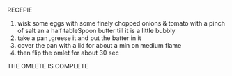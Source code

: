 RECEPIE

1. wisk some eggs with some finely chopped onions & tomato with a pinch of salt an a half tableSpoon butter till it is a little bubbly
2. take a pan ,greese it and put the batter in it
3. cover the pan with a lid for about a min on medium flame
4. then flip the omlet for about 30 sec

THE OMLETE IS COMPLETE